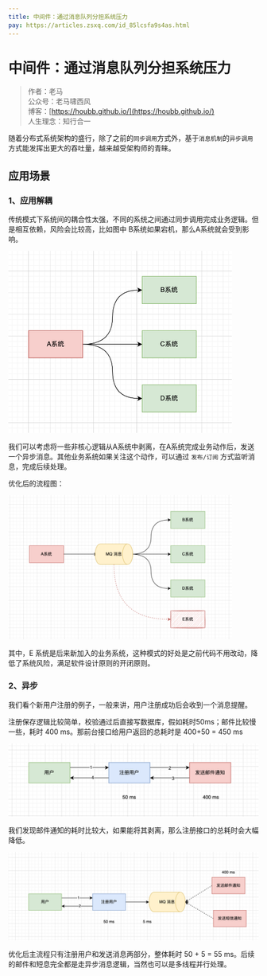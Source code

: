```yaml
---
title: 中间件：通过消息队列分担系统压力
pay: https://articles.zsxq.com/id_85lcsfa9s4as.html
---
```


# 中间件：通过消息队列分担系统压力

> 作者：老马
> <br/>公众号：老马啸西风
> <br/> 博客：[https://houbb.github.io/](https://houbb.github.io/)
> <br/> 人生理念：知行合一


随着分布式系统架构的盛行，除了之前的`同步调用`方式外，基于`消息机制`的`异步调用`方式能发挥出更大的吞吐量，越来越受架构师的青睐。

## 应用场景

### 1、应用解耦

传统模式下系统间的耦合性太强，不同的系统之间通过同步调用完成业务逻辑。但是相互依赖，风险会比较高，比如图中 B系统如果宕机，那么A系统就会受到影响。

<div align="left">
    <img src="/images/pay/arch/10-1.png" width="450px">
</div>

我们可以考虑将一些非核心逻辑从A系统中剥离，在A系统完成业务动作后，发送一个异步消息。其他业务系统如果关注这个动作，可以通过 `发布/订阅` 方式监听消息，完成后续处理。

优化后的流程图：

<div align="left">
    <img src="/images/pay/arch/10-2.png" width="450px">
</div>


其中，E 系统是后来新加入的业务系统，这种模式的好处是之前代码不用改动，降低了系统风险，满足软件设计原则的开闭原则。

### 2、异步

我们看个新用户注册的例子，一般来讲，用户注册成功后会收到一个消息提醒。

注册保存逻辑比较简单，校验通过后直接写数据库，假如耗时50ms；邮件比较慢一些，耗时 400 ms。那前台接口给用户返回的总耗时是 400+50 = 450 ms


<div align="left">
    <img src="/images/pay/arch/10-3.png" width="550px">
</div>


我们发现邮件通知的耗时比较大，如果能将其剥离，那么注册接口的总耗时会大幅降低。

<div align="left">
    <img src="/images/pay/arch/10-4.png" width="550px">
</div>

优化后主流程只有注册用户和发送消息两部分，整体耗时 50 + 5 = 55 ms。后续的邮件和短息完全都是走异步消息逻辑，当然也可以是多线程并行处理。